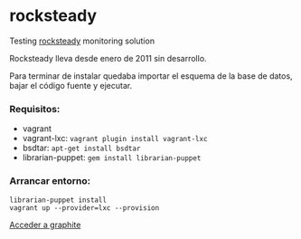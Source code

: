 rocksteady
==========

Testing [rocksteady](https://code.google.com/p/rocksteady/) monitoring solution

Rocksteady lleva desde enero de 2011 sin desarrollo.

Para terminar de instalar quedaba importar el esquema de la base de datos, bajar el código fuente y ejecutar.


### Requisitos:
 - vagrant
 - vagrant-lxc: ``vagrant plugin install vagrant-lxc``
 - bsdtar: ``apt-get install bsdtar``
 - librarian-puppet: ``gem install librarian-puppet``

### Arrancar entorno:
```
librarian-puppet install
vagrant up --provider=lxc --provision
```

[Acceder a graphite](http://localhost:8080)
